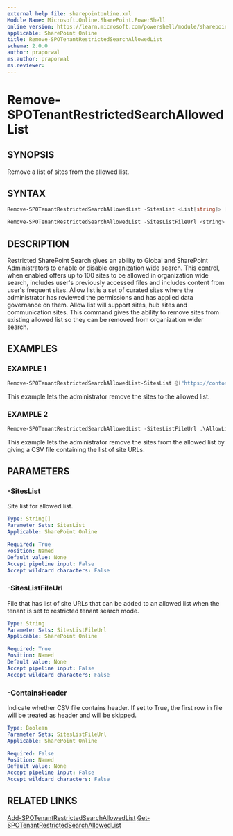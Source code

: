 ```yaml
---
external help file: sharepointonline.xml
Module Name: Microsoft.Online.SharePoint.PowerShell
online version: https://learn.microsoft.com/powershell/module/sharepoint-online/remove-spotenantrestrictedsearchallowedlist
applicable: SharePoint Online
title: Remove-SPOTenantRestrictedSearchAllowedList
schema: 2.0.0
author: praporwal
ms.author: praporwal
ms.reviewer:
---
```


# Remove-SPOTenantRestrictedSearchAllowedList

## SYNOPSIS

Remove a list of sites from the allowed list.

## SYNTAX

```powershell
Remove-SPOTenantRestrictedSearchAllowedList -SitesList <List[string]> [<CommonParameters>]
```

```powershell
Remove-SPOTenantRestrictedSearchAllowedList -SitesListFileUrl <string> [-ContainsHeader <bool>] [<CommonParameters>]
```

## DESCRIPTION

Restricted SharePoint Search gives an ability to Global and SharePoint Administrators to enable or disable organization wide search. This control, when enabled offers up to 100 sites to be allowed in organization wide search, includes user's previously accessed files and includes content from user's frequent sites. Allow list is a set of curated sites where the administrator has reviewed the permissions and has applied data governance on them. Allow list will support sites, hub sites and communication sites. This command gives the ability to remove sites from existing allowed list so they can be removed from organization wider search.  

## EXAMPLES

### EXAMPLE 1

```powershell
Remove-SPOTenantRestrictedSearchAllowedList-SitesList @("https://contoso.sharepoint.com/sites/Marketing", "https://contoso.sharepoint.com/sites/Benefits")
```

This example lets the administrator remove the sites to the allowed list.

### EXAMPLE 2

```powershell
Remove-SPOTenantRestrictedSearchAllowedList -SitesListFileUrl .\AllowList.csv
```

This example lets the administrator remove the sites from the allowed list by giving a CSV file containing the list of site URLs.

## PARAMETERS

### -SitesList

Site list for allowed list.

```yaml
Type: String[]
Parameter Sets: SitesList
Applicable: SharePoint Online

Required: True
Position: Named
Default value: None
Accept pipeline input: False
Accept wildcard characters: False
```

### -SitesListFileUrl

File that has list of site URLs that can be added to an allowed list when the tenant is set to restricted tenant search mode.

```yaml
Type: String
Parameter Sets: SitesListFileUrl
Applicable: SharePoint Online

Required: True
Position: Named
Default value: None
Accept pipeline input: False
Accept wildcard characters: False
```

### -ContainsHeader

Indicate whether CSV file contains header. If set to True, the first row in file will be treated as header and will be skipped.

```yaml
Type: Boolean
Parameter Sets: SitesListFileUrl
Applicable: SharePoint Online

Required: False
Position: Named
Default value: None
Accept pipeline input: False
Accept wildcard characters: False
```

## RELATED LINKS

[Add-SPOTenantRestrictedSearchAllowedList](Add-SPOTenantRestrictedSearchAllowedList.md)
[Get-SPOTenantRestrictedSearchAllowedList](Get-SPOTenantRestrictedSearchAllowedList.md)
